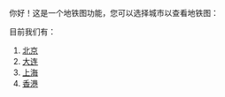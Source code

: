 你好！这是一个地铁图功能，您可以选择城市以查看地铁图：

目前我们有：

1. [北京](https://7jfun.github.io/subway/bj/)
2. [大连](https://7jfun.github.io/subway/dl/)
3. [上海](https://7jfun.github.io/subway/sh/)
4. [香港](https://7jfun.github.io/subway/hk/)
